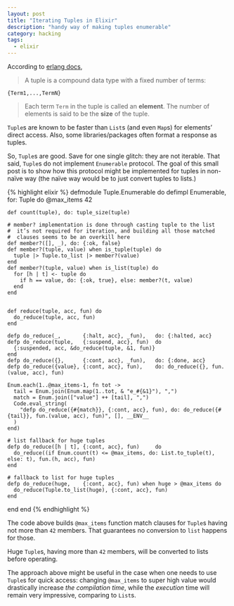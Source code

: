 ```yaml
---
layout: post
title: "Iterating Tuples in Elixir"
description: "handy way of making tuples enumerable"
category: hacking
tags:
  - elixir
---
```


According to [erlang docs](http://erlang.org/doc/reference_manual/data_types.html#id68683),

> A tuple is a compound data type with a fixed number of terms:
>
    {Term1,...,TermN}

> Each term `Term` in the tuple is called an **element**.
The number of elements is said to be the **size** of the tuple.

`Tuple`s are known to be faster than `List`s (and even `Map`s)
for elements’ direct access. Also, some libraries/packages often format
a response as tuples.

So, `Tuple`s are good. Save for one single glitch: they are not iterable.
That said, `Tuple`s do not implement `Enumerable` protocol. The goal of this
small post is to show how this protocol might be implemented for tuples
in non-naïve way (the naïve way would be to just convert tuples to lists.)

{% highlight elixir %}
defmodule Tuple.Enumerable do
  defimpl Enumerable, for: Tuple do
    @max_items 42

    def count(tuple), do: tuple_size(tuple)

    # member? implementation is done through casting tuple to the list
    #  it’s not required for iteration, and building all those matched
    #  clauses seems to be an overkill here
    def member?([], _), do: {:ok, false}
    def member?(tuple, value) when is_tuple(tuple) do
      tuple |> Tuple.to_list |> member?(value)
    end
    def member?(tuple, value) when is_list(tuple) do
      for [h | t] <- tuple do
        if h == value, do: {:ok, true}, else: member?(t, value)
      end
    end


    def reduce(tuple, acc, fun) do
      do_reduce(tuple, acc, fun)
    end

    defp do_reduce(_,       {:halt, acc}, _fun),   do: {:halted, acc}
    defp do_reduce(tuple,   {:suspend, acc}, fun)  do
      {:suspended, acc, &do_reduce(tuple, &1, fun)}
    end
    defp do_reduce({},      {:cont, acc}, _fun),   do: {:done, acc}
    defp do_reduce({value}, {:cont, acc}, fun),    do: do_reduce({}, fun.(value, acc), fun)

    Enum.each(1..@max_items-1, fn tot ->
      tail = Enum.join(Enum.map(1..tot, & "e_#{&1}"), ",")
      match = Enum.join(["value"] ++ [tail], ",")
      Code.eval_string(
        "defp do_reduce({#{match}}, {:cont, acc}, fun), do: do_reduce({#{tail}}, fun.(value, acc), fun)", [], __ENV__
      )
    end)

    # list fallback for huge tuples
    defp do_reduce([h | t], {:cont, acc}, fun)     do
      do_reduce((if Enum.count(t) <= @max_items, do: List.to_tuple(t), else: t), fun.(h, acc), fun)
    end

    # fallback to list for huge tuples
    defp do_reduce(huge,    {:cont, acc}, fun) when huge > @max_items do
      do_reduce(Tuple.to_list(huge), {:cont, acc}, fun)
    end
  end
end
{% endhighlight %}

The code above builds `@max_items` function match clauses for `Tuple`s
having not more than `42` members. That guarantees no conversion to `list`
happens for those.

Huge `Tuple`s, having more than `42` members, will be converted to lists
before operating.

The approach above might be useful in the case when one needs to use
`Tuple`s for quick access: changing `@max_items` to super high value
would drastically increase _the compilation time_, while the _execution_ time
will remain very impressive, comparing to `List`s.
